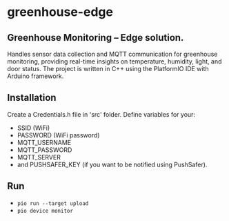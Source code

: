 # greenhouse-edge

## Greenhouse Monitoring – Edge solution.

Handles sensor data collection and MQTT communication for greenhouse monitoring, providing real-time insights on temperature, humidity, light, and door status. The project is written in C++ using the PlatformIO IDE with Arduino framework.

## Installation

Create a Credentials.h file in 'src' folder. Define variables for your:
 - SSID (WiFi)
 - PASSWORD (WiFi password)
 - MQTT_USERNAME 
 - MQTT_PASSWORD
 - MQTT_SERVER 
 - and PUSHSAFER_KEY (if you want to be notified using PushSafer).

## Run

- `pio run --target upload`
- `pio device monitor`



